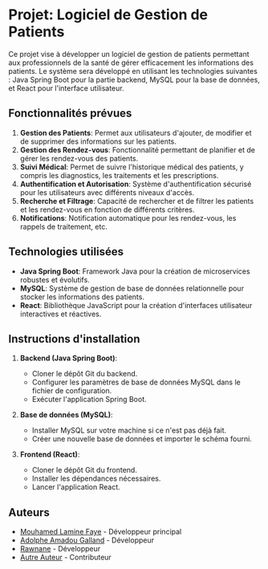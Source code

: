 # Projet: Logiciel de Gestion de Patients

Ce projet vise à développer un logiciel de gestion de patients permettant aux professionnels de la santé de gérer efficacement les informations des patients. Le système sera développé en utilisant les technologies suivantes : Java Spring Boot pour la partie backend, MySQL pour la base de données, et React pour l'interface utilisateur.

## Fonctionnalités prévues
1. **Gestion des Patients**: Permet aux utilisateurs d'ajouter, de modifier et de supprimer des informations sur les patients.
2. **Gestion des Rendez-vous**: Fonctionnalité permettant de planifier et de gérer les rendez-vous des patients.
3. **Suivi Médical**: Permet de suivre l'historique médical des patients, y compris les diagnostics, les traitements et les prescriptions.
4. **Authentification et Autorisation**: Système d'authentification sécurisé pour les utilisateurs avec différents niveaux d'accès.
5. **Recherche et Filtrage**: Capacité de rechercher et de filtrer les patients et les rendez-vous en fonction de différents critères.
6. **Notifications**: Notification automatique pour les rendez-vous, les rappels de traitement, etc.

## Technologies utilisées

- **Java Spring Boot**: Framework Java pour la création de microservices robustes et évolutifs.
- **MySQL**: Système de gestion de base de données relationnelle pour stocker les informations des patients.
- **React**: Bibliothèque JavaScript pour la création d'interfaces utilisateur interactives et réactives.

## Instructions d'installation

1. **Backend (Java Spring Boot)**:
   - Cloner le dépôt Git du backend.
   - Configurer les paramètres de base de données MySQL dans le fichier de configuration.
   - Exécuter l'application Spring Boot.

2. **Base de données (MySQL)**:
   - Installer MySQL sur votre machine si ce n'est pas déjà fait.
   - Créer une nouvelle base de données et importer le schéma fourni.
   
3. **Frontend (React)**:
   - Cloner le dépôt Git du frontend.
   - Installer les dépendances nécessaires.
   - Lancer l'application React.


## Auteurs

- [Mouhamed Lamine Faye](https://github.com/lamine-f) - Développeur principal
- [Adolphe Amadou Galland](https://github.com/lamine-f) - Développeur 
- [Rawnane](https://github.com/lamine-f) - Développeur 
- [Autre Auteur](lien_vers_leur_profil_github) - Contributeur
